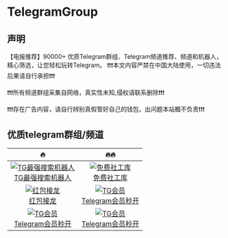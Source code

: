 # TelegramGroup

## 声明
【电报推荐】90000+ 优质Telegram群组、Telegram频道推荐、频道和机器人，精心筛选，让您轻松玩转Telegram。
❗️❗️❗️本文内容严禁在中国大陆使用，一切违法后果请自行承担❗️❗️❗️

❗️❗️❗️所有频道群组采集自网络，真实性未知,侵权请联系删除❗️❗❗️️

❗️❗️❗️存在️广告内容，请自行辨别真假管好自己的钱包，出问题本站概不负责❗️❗️❗️


## 优质telegram群组/频道
|🔥|🔥🔥|
|:--:|:--:|
|<a href="https://t.me/jisou2bot?start=a_5896035263" rel="nofollow"><img src="https://i.imgur.com/pyDkVQJ.png" alt="TG最强搜索机器人" data-canonical-src="https://i.imgur.com/pyDkVQJ.png" style="max-width: 100%;"><br>TG最强搜索机器人</a>|<a href="https://t.me/ingeeksgkbot?start=NTg5NjAzNTI2Mw==" rel="nofollow"><img src="https://i.imgur.com/BuCYHhJ.png" alt="免费社工库" data-canonical-src="https://i.imgur.com/BuCYHhJ.png" style="max-width: 100%;"><br>免费社工库</a>|
|<a href="https://t.me/HBJL?start=invite_5896035263" rel="nofollow"><img src="https://i.imgur.com/pkK54TD.png" alt="红包接龙" data-canonical-src="https://i.imgur.com/pkK54TD.png" style="max-width: 100%;"><br>红包接龙</a>|<a href="https://i.imgur.com/RA7LfM0.png" rel="nofollow"><img src="https://i.imgur.com/RA7LfM0.png" alt="TG会员" data-canonical-src="https://i.imgur.com/pkK54TD.png" style="max-width: 100%;"><br>Telegram会员秒开</a>|
|<a href="https://i.imgur.com/RA7LfM0.png" rel="nofollow"><img src="https://i.imgur.com/RA7LfM0.png" alt="TG会员" data-canonical-src="https://i.imgur.com/pkK54TD.png" style="max-width: 100%;"><br>Telegram会员秒开</a>|<a href="https://i.imgur.com/RA7LfM0.png" rel="nofollow"><img src="https://i.imgur.com/RA7LfM0.png" alt="TG会员" data-canonical-src="https://i.imgur.com/pkK54TD.png" style="max-width: 100%;"><br>Telegram会员秒开</a>|

